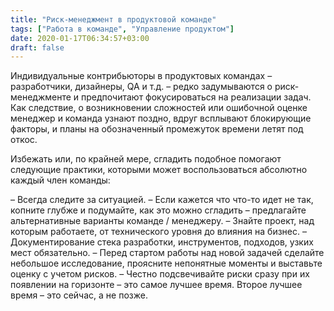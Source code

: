 ```yaml
---
title: "Риск-менеджмент в продуктовой команде"
tags: ["Работа в команде", "Управление продуктом"]
date: 2020-01-17T06:34:57+03:00
draft: false
---
```


Индивидуальные контрибьюторы в продуктовых командах – разработчики, дизайнеры, QA и т.д. – редко задумываются о риск-менеджменте и предпочитают фокусироваться на реализации задач. Как следствие, о возникновении сложностей или ошибочной оценке менеджер и команда узнают поздно, вдруг всплывают блокирующие факторы, и планы на обозначенный промежуток времени летят под откос.

Избежать или, по крайней мере, сгладить подобное помогают следующие практики, которыми может воспользоваться абсолютно каждый член команды:

– Всегда следите за ситуацией.
– Если кажется что что-то идет не так, копните глубже и подумайте, как это можно сгладить – предлагайте альтернативные варианты команде / менеджеру.
– Знайте проект, над которым работаете, от технического уровня до влияния на бизнес.
– Документирование стека разработки, инструментов, подходов, узких мест обязательно.
– Перед стартом работы над новой задачей сделайте небольшое исследование, проясните непонятные моменты и выставьте оценку с учетом рисков.
– Честно подсвечивайте риски сразу при их появлении на горизонте – это самое лучшее время. Второе лучшее время – это сейчас, а не позже.
